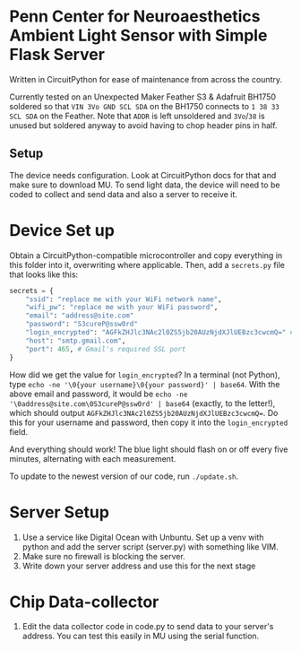 # Penn Center for Neuroaesthetics Ambient Light Sensor with Simple Flask Server

Written in CircuitPython for ease of maintenance from across the country.

Currently tested on an Unexpected Maker Feather S3 & Adafruit BH1750 soldered so that `VIN 3Vo GND SCL SDA` on the BH1750 connects to `1 38 33 SCL SDA` on the Feather. Note that `ADDR` is left unsoldered and `3Vo`/`38` is unused but soldered anyway to avoid having to chop header pins in half.

## Setup
The device needs configuration. Look at CircuitPython docs for that and make sure to download MU. To send light data, the device will need to be coded to collect and send data and also a server to receive it. 

# Device Set up
Obtain a CircuitPython-compatible microcontroller and copy everything in this folder into it, overwriting where applicable. Then, add a `secrets.py` file that looks like this:
```python
secrets = {
    "ssid": "replace me with your WiFi network name",
    "wifi_pw": "replace me with your WiFi password",
    "email": "address@site.com"
    "password": "S3cureP@ssw0rd"
    "login_encrypted": "AGFkZHJlc3NAc2l0ZS5jb20AUzNjdXJlUEBzc3cwcmQ=" # See below the code snippet for an explanation!
    "host": "smtp.gmail.com",
    "port": 465, # Gmail's required SSL port
}
```
How did we get the value for `login_encrypted`?
In a terminal (not Python), type `echo -ne '\0{your username}\0{your password}' | base64`.
With the above email and password, it would be `echo -ne '\0address@site.com\0S3cureP@ssw0rd' | base64` (exactly, to the letter!), which should output `AGFkZHJlc3NAc2l0ZS5jb20AUzNjdXJlUEBzc3cwcmQ=`. Do this for your username and password, then copy it into the `login_encrypted` field.

And everything should work! The blue light should flash on or off every five minutes, alternating with each measurement.

To update to the newest version of our code, run `./update.sh`.

# Server Setup
1) Use a service like Digital Ocean with Unbuntu. Set up a venv with python and add the server script (server.py) with something like VIM.
2) Make sure no firewall is blocking the server.
3) Write down your server address and use this for the next stage

# Chip Data-collector 
1) Edit the data collector code in code.py to send data to your server's address. You can test this easily in MU using the serial function. 
